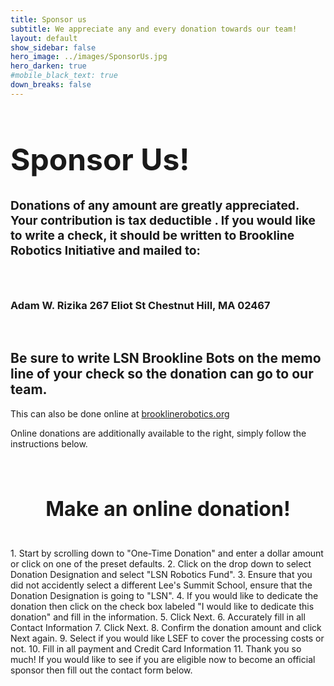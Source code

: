 ```yaml
---
title: Sponsor us
subtitle: We appreciate any and every donation towards our team!
layout: default
show_sidebar: false
hero_image: ../images/SponsorUs.jpg
hero_darken: true
#mobile_black_text: true
down_breaks: false
---
```


<h1 style="font-size:3rem"> Sponsor Us! </h1>

<h4 style ="font-size:1.2rem">Donations of any amount are greatly appreciated. Your contribution is <b> tax deductible </b>. If you would like to write a check,  it should be written to <b>Brookline Robotics Initiative</b> and mailed to: </h4>
<br>    
<h3>Adam W. Rizika
267 Eliot St
Chestnut Hill, MA  02467</h3>
<br>
<h2>Be sure to write LSN Brookline Bots on the memo line of your check so the donation can go to our team. </h2>

This can also be done online at <a href="http://www.brooklinerobotics.org/" a> brooklinerobotics.org </a> 

Online donations are additionally available to the right, simply follow the instructions below.

<br>
<h2 style ="font-size:2rem"><center>Make an online donation!</center></h2>
<br>
1. Start by scrolling down to "One-Time Donation" and enter a dollar amount or click on one of the preset defaults.
2. Click on the drop down to select Donation Designation and select "LSN Robotics Fund".
3. Ensure that you did not accidently select a different Lee's Summit School, ensure that the Donation Designation is going to "LSN".
4. If you would like to dedicate the donation then click on the check box labeled "I would like to dedicate this donation" and fill in the information.
5. Click Next.
6. Accurately fill in all Contact Information
7. Click Next.
8. Confirm the donation amount and click Next again.
9. Select if you would like LSEF to cover the processing costs or not.
10. Fill in all payment and Credit Card Information
11. Thank you so much! If you would like to see if you are eligible now to become an official sponsor then fill out the contact form below.

